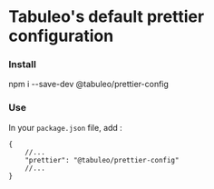 # Tabuleo's default prettier configuration

### Install

npm i --save-dev @tabuleo/prettier-config

### Use

In your `package.json` file, add :

    {
        //...
        "prettier": "@tabuleo/prettier-config"
        //...
    }
